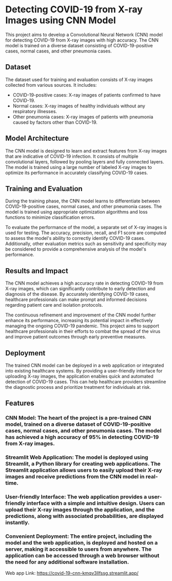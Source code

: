 # Detecting COVID-19 from X-ray Images using CNN Model

This project aims to develop a Convolutional Neural Network (CNN) model for detecting COVID-19 from X-ray images with high accuracy. The CNN model is trained on a diverse dataset consisting of COVID-19-positive cases, normal cases, and other pneumonia cases.

## Dataset

The dataset used for training and evaluation consists of X-ray images collected from various sources. It includes:

- COVID-19-positive cases: X-ray images of patients confirmed to have COVID-19.
- Normal cases: X-ray images of healthy individuals without any respiratory illnesses.
- Other pneumonia cases: X-ray images of patients with pneumonia caused by factors other than COVID-19.

## Model Architecture

The CNN model is designed to learn and extract features from X-ray images that are indicative of COVID-19 infection. It consists of multiple convolutional layers, followed by pooling layers and fully connected layers. The model is trained using a large number of labeled X-ray images to optimize its performance in accurately classifying COVID-19 cases.

## Training and Evaluation

During the training phase, the CNN model learns to differentiate between COVID-19-positive cases, normal cases, and other pneumonia cases. The model is trained using appropriate optimization algorithms and loss functions to minimize classification errors.

To evaluate the performance of the model, a separate set of X-ray images is used for testing. The accuracy, precision, recall, and F1 score are computed to assess the model's ability to correctly identify COVID-19 cases. Additionally, other evaluation metrics such as sensitivity and specificity may be considered to provide a comprehensive analysis of the model's performance.

## Results and Impact

The CNN model achieves a high accuracy rate in detecting COVID-19 from X-ray images, which can significantly contribute to early detection and diagnosis of the disease. By accurately identifying COVID-19 cases, healthcare professionals can make prompt and informed decisions regarding patient care and isolation protocols.

The continuous refinement and improvement of the CNN model further enhance its performance, increasing its potential impact in effectively managing the ongoing COVID-19 pandemic. This project aims to support healthcare professionals in their efforts to combat the spread of the virus and improve patient outcomes through early preventive measures.

## Deployment

The trained CNN model can be deployed in a web application or integrated into existing healthcare systems. By providing a user-friendly interface for uploading X-ray images, the application enables quick and automated detection of COVID-19 cases. This can help healthcare providers streamline the diagnostic process and prioritize treatment for individuals at risk.

## Features

### CNN Model: The heart of the project is a pre-trained CNN model, trained on a diverse dataset of COVID-19-positive cases, normal cases, and other pneumonia cases. The model has achieved a high accuracy of 95% in detecting COVID-19 from X-ray images.
### Streamlit Web Application: The model is deployed using Streamlit, a Python library for creating web applications. The Streamlit application allows users to easily upload their X-ray images and receive predictions from the CNN model in real-time.
### User-friendly Interface: The web application provides a user-friendly interface with a simple and intuitive design. Users can upload their X-ray images through the application, and the predictions, along with associated probabilities, are displayed instantly.
### Convenient Deployment: The entire project, including the model and the web application, is deployed and hosted on a server, making it accessible to users from anywhere. The application can be accessed through a web browser without the need for any additional software installation.

Web app Link: https://covid-19-cnn-kmqv3llfssg.streamlit.app/
